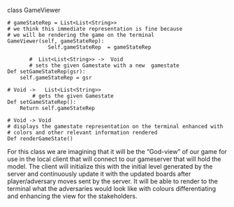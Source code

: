 class GameViewer 
	
	# gameStateRep = List<List<String>>
 	# we think this immediate representation is fine because
	# we will be rendering the game on the terminal
	GameViewer(self, gameStateRep):
                 Self.gameStateRep  = gameStateRep
              
           #  List<List<String>> ->  Void
           # sets the given Gamestate with a new  gamestate
	Def setGameStateRep(gsr):
		self.gameStateRep = gsr
	
   	# Void ->   List<List<String>> 
            # gets the given Gamestate 
	Def setGameStateRep():
		Return self.gameStateRep

	# Void -> Void
	# displays the gamestate representation on the terminal enhanced with
	# colors and other relevant information rendered
	Def renderGameState()

For this class we are imagining that it will be the “God-view” of our game for use in the local client that will connect to our gameserver that will hold the model. The client will initialize this with the initial level generated by the server and continuously update it with the updated boards after player/adversary moves sent by  the server. It will be able to render to the terminal what the adversaries would look like with colours differentiating and enhancing the view for the stakeholders. 


